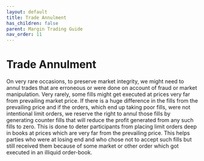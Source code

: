 ```yaml
---
layout: default
title: Trade Annulment
has_children: false
parent: Margin Trading Guide
nav_order: 11
---
```


# Trade Annulment

On very rare occasions, to preserve market integrity, we might need to annul trades that are erroneous or were done on account of fraud or market manipulation. 
Very rarely, some fills might get executed at prices very far from prevailing market price. If there is a huge difference in the fills from the prevailing price and if the orders, which end up taking poor fills, were not intentional limit orders, we reserve the right to annul those fills by generating counter fills that will reduce the profit generated from any such fills to zero. This is done to deter participants from placing limit orders deep in books at prices which are very far from the prevailing price. This helps parties who were at losing end and who chose not to accept such fills but still received them because of some market or other order which got executed in an illiquid order-book.